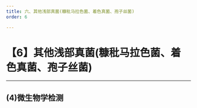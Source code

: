 ```yaml
---
title: 六、其他浅部真菌(糠秕马拉色菌、着色真菌、孢子丝菌)
order: 6

---
```


# 【6】其他浅部真菌(糠秕马拉色菌、着色真菌、孢子丝菌)

<kaodian :text="'微生物学检验记忆卡'" />

<!-- ###### 第二十四章 浅部感染真菌

> 微生物学检验 -->

<beitiW/>

---

## (4)微生物学检测

<son :text="'微生物学检验记忆卡'" text1="(4)微生物学检测" :textOption="[['了解','专业知识','专业实践能力'],['了解','专业知识','专业实践能力'],['熟悉','专业知识','专业实践能力']]" />
